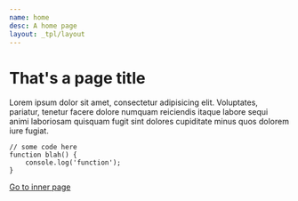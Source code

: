 ```yaml
---
name: home
desc: A home page
layout: _tpl/layout
---
```


# That's a page title

Lorem ipsum dolor sit amet, consectetur adipisicing elit. Voluptates, pariatur, tenetur facere dolore numquam reiciendis itaque labore sequi animi laboriosam quisquam fugit sint dolores cupiditate minus quos dolorem iure fugiat.

	// some code here
	function blah() {
		console.log('function');
	}

[<i class='fa fa-check'></i> Go to inner page](inner/A/A.html)
